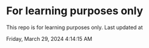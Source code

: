 # For learning purposes only
This repo is for learning purposes only.
Last updated at

Friday, March 29, 2024 4:14:15 AM

